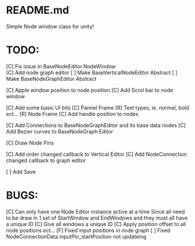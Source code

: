 ﻿# README.md
Simple Node window class for unity!

# TODO:
[C] Fix issue in BaseNodeEditor.NodeWindow  
[C] Add node graph editor
[ ] Make BaseVerticalNodeEditor Abstract
[ ] Make BaseNodeGraphEditor Abstract

[C] Apple window position to node position 
[C] Add Scrol bar to node window

[C] Add some basic UI bits
	[C] Pannel Frame
	[R] Text types, ie. normal, bold ect...
	[R] Node Frame
[C] Add handle position to nodes

[C] Add Connections to BaseNodeGraphEditor and its base data nodes
[C] Add Bezier curves to BaseNodeGraph Editor

[C] Draw Node Pins

[C] Add order changed callback to Vertical Editor
[C] Add NodeConnection changed callback to graph editor 

[ ] Add Save

# BUGS:
[C] Can only have one Node Editor instance active at a time
	Since all need to be draw in 1 set of StartWindow and EndWindows
	and they must all have a unique ID
	[C] Give all windows a unique ID
	[C] Apply position offset to all node positions ect...
[F] Fixed input positions in node graph
[ ] Fixed NodeConnectionData inputPin_startPosition not updateing
